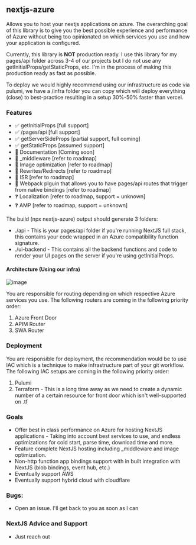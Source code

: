 ## nextjs-azure
Allows you to host your nextjs applications on azure.
The overarching goal of this library is to give you the best possible experience and performance of Azure without being too opinionated on which services you use and how your application is configured.

Currently, this library is **NOT** production ready. I use this library for my pages/api folder across 3-4 of our projects but I do not use any getInitialProps/getStaticProps, etc.
I'm in the process of making this production ready as fast as possible.

To deploy we would highly recommend using our infrastructure as code via pulumi, we have a /infra folder you can copy which will
deploy everything (close) to best-practice resulting in a setup 30%-50% faster than vercel.

### Features
- ✅ getInitialProps [full support]
- ✅ /pages/api [full support]
- ✅ getServerSideProps [partial support, full coming]
- ✅ getStaticProps [assumed support]
- 🚧 Documentation [Coming soon]
- 🚧 _middleware [refer to roadmap]
- 🚧 Image optimization [refer to roadmap]
- 🚧 Rewrites/Redirects [refer to roadmap]
- 🚧 ISR [refer to roadmap]
- 🚧 Webpack plguin that allows you to have pages/api routes that trigger from native bindings [refer to roadmap]
- ❓ Localization [refer to roadmap, support = unknown]
- ❓ AMP [refer to roadmap, support = unknown]

The build (npx nextjs-azure) output should generate 3 folders:
- ./api - This is your pages/api folder if you're running NextJS full stack, this contains your code wrapped in an Azure compatibility function signature.
- ./ui-backend - This contains all the backend functions and code to render your UI pages on the server if you're using getInitialProps.

#### Architecture (Using our infra)
![image](https://user-images.githubusercontent.com/13631026/187052156-2d13fec5-91a2-43d1-bb00-6fdb89ca3273.png)


You are responsible for routing depending on which respective Azure services you use. The following routers are coming in the following priority order:
1. Azure Front Door
2. APIM Router
3. SWA Router

### Deployment
You are responsible for deployment, the recommendation would be to use IAC which is a technique to make infrastructure part of your git workflow.
The following IAC setups are coming in the following priority order:

1. Pulumi
2. Terraform - This is a long time away as we need to create a dynamic number of a certain resource for front door which isn't well-supported on .tf


### Goals
- Offer best in class performance on Azure for hosting NextJS applications - Taking into account best services to use, and endless optimizations for cold start, parse time, download time and more.
- Feature complete NextJS hosting including _middleware and image optimization.
- Non-http function app bindings support with in built integration with NextJS (blob bindings, event hub, etc.)
- Eventually support AWS
- Eventually support hybrid cloud with cloudflare

### Bugs:
- Open an issue. I'll get back to you as soon as I can

### NextJS Advice and Support
- Just reach out


